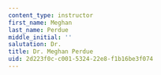 ```yaml
---
content_type: instructor
first_name: Meghan
last_name: Perdue
middle_initial: ''
salutation: Dr.
title: Dr. Meghan Perdue
uid: 2d223f0c-c001-5324-22e8-f1b16be3f074
---
```

